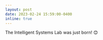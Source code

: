 ```yaml
---
layout: post
date: 2023-02-24 15:59:00-0400
inline: true
---
```


The Intelligent Systems Lab was just born! :blush:
